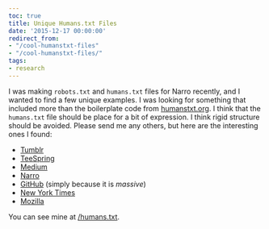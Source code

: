```yaml
---
toc: true
title: Unique Humans.txt Files
date: '2015-12-17 00:00:00'
redirect_from:
- "/cool-humanstxt-files"
- "/cool-humanstxt-files/"
tags:
- research
---
```


I was making `robots.txt` and `humans.txt` files for Narro recently, and I wanted to find a few unique examples. I was looking for something that included more than the boilerplate code from [humanstxt.org](http://humanstxt.org). I think that the `humans.txt` file should be place for a bit of expression. I think rigid structure should be avoided. Please send me any others, but here are the interesting ones I found:

- [Tumblr](//tumblr.com/humans.txt)
- [TeeSpring](//teespring.com/humans.txt)
- [Medium](//medium.com/humans.txt)
- [Narro](//narro.co/humans.txt)
- [GitHub](//github.com/humans.txt) (simply because it is _massive_)
- [New York Times](//nytimes.com/humans.txt)
- [Mozilla](//mozilla.org/humans.txt)

You can see mine at [/humans.txt](/humans.txt).
